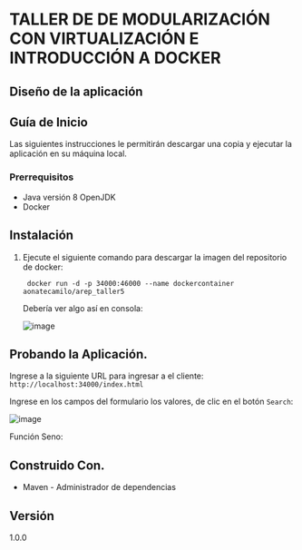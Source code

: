 # TALLER DE DE MODULARIZACIÓN CON VIRTUALIZACIÓN E INTRODUCCIÓN A DOCKER


## Diseño de la aplicación

## Guía de Inicio

Las siguientes instrucciones le permitirán descargar una copia y ejecutar la aplicación en su máquina local.

### Prerrequisitos

- Java versión 8 OpenJDK
- Docker

## Instalación 

1. Ejecute el siguiente comando para descargar la imagen del repositorio de docker:
   
     ``` docker run -d -p 34000:46000 --name dockercontainer aonatecamilo/arep_taller5```

   Debería ver algo así en consola:

   ![image](https://github.com/AndresOnate/AREP_TALLER5/assets/63562181/828a8d77-43ac-4a8f-8d48-cf1025df14c1)


## Probando la Aplicación.  

Ingrese a la siguiente URL para ingresar a el cliente: `http://localhost:34000/index.html`

Ingrese en los campos del formulario los valores, de clic en el botón `Search`:

![image](https://github.com/AndresOnate/AREP_TALLER5/assets/63562181/c5247754-f588-45cc-a17c-d3c1d6ec1523)

Función Seno:






## Construido Con. 

- Maven - Administrador de dependencias

## Versión
1.0.0
